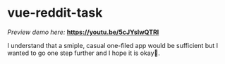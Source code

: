 # vue-reddit-task

*Preview demo here:*
**https://youtu.be/5cJYsIwQTRI**

I understand that a smiple, casual one-filed app would be sufficient but I wanted to go one step further and I hope it is okay🙂.
